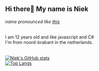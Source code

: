## Hi there👋 My name is Niek 
###### name pronounced like [this](https://itinerarium.github.io/phoneme-synthesis/?w=/nik/ "A wild name apeared!")
I am 12 years old and like javascript and C#
<br>
I'm from noord-brabant in the netherlands.
<br><br><br>
[![Niek's GitHub stats](https://github-readme-stats.vercel.app/api?username=NiekvD&hide=prs,issues&show_icons=true&theme=tokyonight&layout=default)](https://github.com/anuraghazra/github-readme-stats)
<br>
[![Top Langs](https://github-readme-stats.vercel.app/api/top-langs/?username=NiekvD&layout=compact&show_icons=true&theme=tokyonight&card_width=445)](https://github.com/anuraghazra/github-readme-stats)
